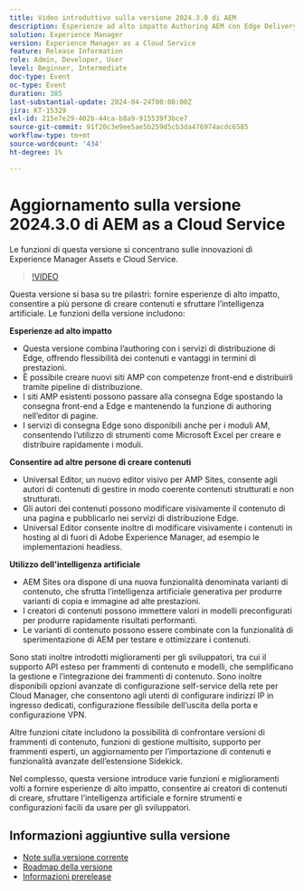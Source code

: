 ```yaml
---
title: Video introduttivo sulla versione 2024.3.0 di AEM
description: Esperienze ad alto impatto Authoring AEM con Edge Delivery Services Edge Delivery Services per FormsContenuti per tutti, per tutti gli editor universali Informazioni fruibili AEM Sites - Generare varianti di contenuto (GenAI)Sviluppo rapido CruD OpenAPI per frammenti di contenuto e modelliCloud Service Foundation Funzionalità di rete avanzateAltri miglioramenti di rilievo Confrontare versioni di frammenti di contenuto Supporto di gestione multisito per frammenti di esperienza Aggiornato Content Importer v1.51.0 Estensione Sidekick v6.41.0
solution: Experience Manager
version: Experience Manager as a Cloud Service
feature: Release Information
role: Admin, Developer, User
level: Beginner, Intermediate
doc-type: Event
oc-type: Event
duration: 385
last-substantial-update: 2024-04-24T00:00:00Z
jira: KT-15329
exl-id: 215e7e29-402b-44ca-b8a9-915539f3bce7
source-git-commit: 91f20c3e9ee5ae5b259d5cb3da476974acdc6585
workflow-type: tm+mt
source-wordcount: '434'
ht-degree: 1%

---
```


# Aggiornamento sulla versione 2024.3.0 di AEM as a Cloud Service

Le funzioni di questa versione si concentrano sulle innovazioni di Experience Manager Assets e Cloud Service.

>[!VIDEO](https://video.tv.adobe.com/v/3428344/?learn=on)

Questa versione si basa su tre pilastri: fornire esperienze di alto impatto, consentire a più persone di creare contenuti e sfruttare l’intelligenza artificiale. Le funzioni della versione includono:

**Esperienze ad alto impatto**

* Questa versione combina l’authoring con i servizi di distribuzione di Edge, offrendo flessibilità dei contenuti e vantaggi in termini di prestazioni.
* È possibile creare nuovi siti AMP con competenze front-end e distribuirli tramite pipeline di distribuzione.
* I siti AMP esistenti possono passare alla consegna Edge spostando la consegna front-end a Edge e mantenendo la funzione di authoring nell’editor di pagine.
* I servizi di consegna Edge sono disponibili anche per i moduli AM, consentendo l’utilizzo di strumenti come Microsoft Excel per creare e distribuire rapidamente i moduli.

**Consentire ad altre persone di creare contenuti**

* Universal Editor, un nuovo editor visivo per AMP Sites, consente agli autori di contenuti di gestire in modo coerente contenuti strutturati e non strutturati.
* Gli autori dei contenuti possono modificare visivamente il contenuto di una pagina e pubblicarlo nei servizi di distribuzione Edge.
* Universal Editor consente inoltre di modificare visivamente i contenuti in hosting al di fuori di Adobe Experience Manager, ad esempio le implementazioni headless.

**Utilizzo dell&#39;intelligenza artificiale**

* AEM Sites ora dispone di una nuova funzionalità denominata varianti di contenuto, che sfrutta l’intelligenza artificiale generativa per produrre varianti di copia e immagine ad alte prestazioni.
* I creatori di contenuti possono immettere valori in modelli preconfigurati per produrre rapidamente risultati performanti.
* Le varianti di contenuto possono essere combinate con la funzionalità di sperimentazione di AEM per testare e ottimizzare i contenuti.

<!--
**High Impact Experiences**
 * AEM Authoring with Edge Delivery Services
 * Edge Delivery Services for Forms

**Content by all, for all**
 * Universal Editor

**Actionable Intelligence**
 * AEM Sites: Generate Content Variations (GenAI)

**Rapid Development**
 * CruD OpenAPIs for Content Fragments and Models

**Cloud Service Foundation**
 * Advanced Networking

**Other Notable Enhancements**
 * Compare Content Fragment Versions
 * Multisite Management support for Experience Fragments
 * Updated Content Importer v1.51.0
 * Sidekick Extension v6.41.0
-->

Sono stati inoltre introdotti miglioramenti per gli sviluppatori, tra cui il supporto API esteso per frammenti di contenuto e modelli, che semplificano la gestione e l’integrazione dei frammenti di contenuto. Sono inoltre disponibili opzioni avanzate di configurazione self-service della rete per Cloud Manager, che consentono agli utenti di configurare indirizzi IP in ingresso dedicati, configurazione flessibile dell’uscita della porta e configurazione VPN.

Altre funzioni citate includono la possibilità di confrontare versioni di frammenti di contenuto, funzioni di gestione multisito, supporto per frammenti esperti, un aggiornamento per l’importazione di contenuti e funzionalità avanzate dell’estensione Sidekick.

Nel complesso, questa versione introduce varie funzioni e miglioramenti volti a fornire esperienze di alto impatto, consentire ai creatori di contenuti di creare, sfruttare l’intelligenza artificiale e fornire strumenti e configurazioni facili da usare per gli sviluppatori.

<!--
Have questions about the release?  Discuss the release in [Experience League Communities](https://adobe.ly/3RPNYZF) -->

## Informazioni aggiuntive sulla versione

* [Note sulla versione corrente](https://experienceleague.adobe.com/docs/experience-manager-cloud-service/content/release-notes/home.html?lang=it)
* [Roadmap della versione](https://experienceleague.adobe.com/docs/experience-manager-release-information/aem-release-updates/update-releases-roadmap.html?lang=it)
* [Informazioni prerelease](https://experienceleague.adobe.com/docs/experience-manager-cloud-service/content/release-notes/prerelease.html?lang=it)
